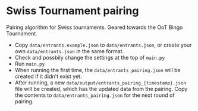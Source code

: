 # Swiss Tournament pairing

Pairing algorithm for Swiss tournaments. Geared towards the OoT Bingo Tournament.

* Copy `data/entrants.example.json` to `data/entrants.json`, or create your own `data/entrants.json` in the same format.
* Check and possbily change the settings at the top of `main.py`
* Run `main.py`
* When running the first time, the `data/entrants_pairing.json` will be created if it didn't exist yet.
* After running, a new `data/output/entrants_pairing_{timestamp}.json` file will be created, which has the updated data
  from the pairing. Copy the contents to `data/entrants_pairing.json` for the next round of pairing.
